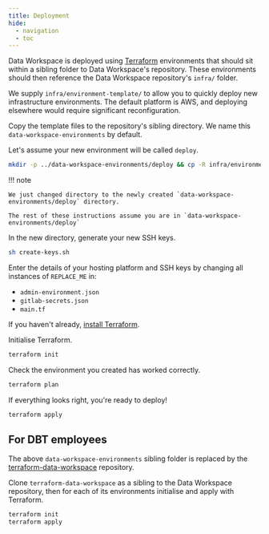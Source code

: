 ```yaml
---
title: Deployment
hide:
  - navigation
  - toc
---
```


Data Workspace is deployed using [Terraform](https://developer.hashicorp.com/terraform/) environments that should sit within a sibling folder to Data Workspace's repository. These environments should then reference the Data Workspace repository's `infra/` folder.

We supply `infra/environment-template/` to allow you to quickly deploy new infrastructure environments. The default platform is AWS, and deploying elsewhere would require significant reconfiguration.

Copy the template files to the repository's sibling directory. We name this `data-workspace-environments` by default.

Let's assume your new environment will be called `deploy`.

```bash
mkdir -p ../data-workspace-environments/deploy && cp -R infra/environment-template/. $_ && cd $_
```

!!! note

    We just changed directory to the newly created `data-workspace-environments/deploy` directory. 
    
    The rest of these instructions assume you are in `data-workspace-environments/deploy`

In the new directory, generate your new SSH keys.

```bash
sh create-keys.sh
```

Enter the details of your hosting platform and SSH keys by changing all instances of `REPLACE_ME` in:

* `admin-environment.json`
* `gitlab-secrets.json`
* `main.tf`

If you haven't already, [install Terraform](https://developer.hashicorp.com/terraform/tutorials/aws-get-started/install-cli).

Initialise Terraform.

```bash
terraform init
```

Check the environment you created has worked correctly.

```bash
terraform plan
```

If everything looks right, you're ready to deploy!

```bash
terraform apply
```

## For DBT employees

The above `data-workspace-environments` sibling folder is replaced by the [terraform-data-workspace](https://gitlab.ci.uktrade.digital/data-infrastructure/terraform-data-workspace) repository.

Clone `terraform-data-workspace` as a sibling to the Data Workspace repository, then for each of its environments initialise and apply with Terraform.

```bash
terraform init
terraform apply
```
